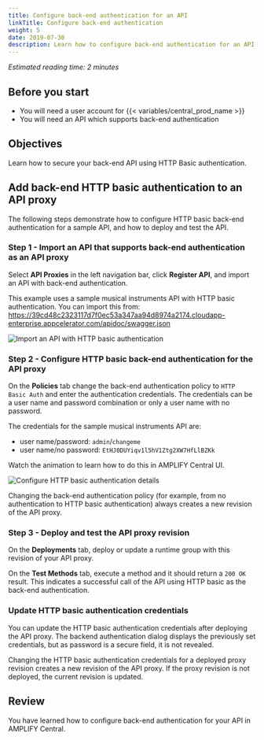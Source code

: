 ```yaml
---
title: Configure back-end authentication for an API
linkTitle: Configure back-end authentication
weight: 5
date: 2019-07-30
description: Learn how to configure back-end authentication for an API which supports back-end authentication.
---
```


*Estimated reading time: 2 minutes*

## Before you start

- You will need a user account for {{< variables/central_prod_name >}}
- You will need an API which supports back-end authentication

## Objectives

Learn how to secure your back-end API using HTTP Basic authentication.

## Add back-end HTTP basic authentication to an API proxy

The following steps demonstrate how to configure HTTP basic back-end authentication for a sample API, and how to deploy and test the API.

### Step 1 - Import an API that supports back-end authentication as an API proxy

Select **API Proxies** in the left navigation bar, click **Register API**,  and import an API with back-end authentication. 

This example uses a sample musical instruments API with HTTP basic authentication. You can import this from: <https://39cd48c2323117d7f0ec53a347aa94d8974a2174.cloudapp-enterprise.appcelerator.com/apidoc/swagger.json>

![Import an API with HTTP basic authentication](/Images/central/import-proxy.png)

### Step 2 - Configure HTTP basic back-end authentication for the API proxy

On the **Policies** tab change the back-end authentication policy to `HTTP Basic Auth` and enter the authentication credentials. The credentials can be a user name and password combination or only a user name with no password. 

The credentials for the sample musical instruments API are:

- user name/password: `admin`/`changeme`
- user name/no password: `EtHJ0DUYiqv1l5hV1Ztg2XW7HfLlBZKk`

Watch the animation to learn how to do this in AMPLIFY Central UI.

![Configure HTTP basic authentication details](/Images/central/APICBackendHTTPBasic1Cropped.gif)

Changing the back-end authentication policy (for example, from no authentication to HTTP basic authentication) always creates a new revision of the API proxy.

### Step 3 - Deploy and test the API proxy revision

On the **Deployments** tab, deploy or update a runtime group with this revision of your API proxy.

On the **Test Methods** tab, execute a method and it should return a `200 OK` result. This indicates a successful call of the API using HTTP basic as the back-end authentication.

### Update HTTP basic authentication credentials

You can update the HTTP basic authentication credentials after deploying the API proxy. The backend authentication dialog displays the previously set credentials, but as password is a secure field, it is not revealed.

Changing the HTTP basic authentication credentials for a deployed proxy revision creates a new revision of the API proxy. If the proxy revision is not deployed, the current revision is updated.

## Review

You have learned how to configure back-end authentication for your API in AMPLIFY Central.
